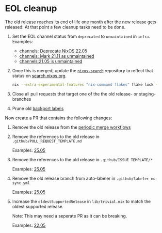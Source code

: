# EOL cleanup

The old release reaches its end of life one month after the new release
gets released. At that point a few cleanup tasks need to be done.

1. Set the EOL channel status from `deprecated` to `unmaintained` in `infra`. Examples:
    - [channels: Deprecate NixOS 22.05](https://github.com/NixOS/infra/pull/229)
    - [channels: Mark 21.11 as unmaintained](https://github.com/NixOS/infra/pull/211)
    - [channels:21.05 is unmaintained](https://github.com/NixOS/infra/pull/201)

1. Once this is merged, update the [`nixos-search`](https://github.com/NixOS/nixos-search)
   repository to reflect that status on [search.nixos.org](https://search.nixos.org).

   ```bash
   nix --extra-experimental-features "nix-command flakes" flake lock --update-input nixos-infra
   ```

1. Close all pull requests that target one of the the old release- or staging-branches

1. Prune old [backport labels](https://github.com/NixOS/nixpkgs/labels?q=backport)

Now create a PR that contains the following changes:

1. Remove the old release from the [periodic merge workflows](https://github.com/NixOS/nixpkgs/commit/8befefd1a72da597bdb1d01e97127e0c9866912e)

1. Remove the references to the old release in `.github/PULL_REQUEST_TEMPLATE.md`

   Examples: [25.05](https://github.com/NixOS/nixpkgs/commit/23454de4554d675d144a5cbeaf0be391a43e5f7f)

1. Remove the references to the old release in `.github/ISSUE_TEMPLATE/*`

   Examples: [25.05](https://github.com/NixOS/nixpkgs/commit/7a31ddea37d998b8f0d5813e71abda0a6a6e75c0)

1. Remove the old release branch from auto-labeler in `.github/labeler-no-sync.yml`

   Examples: [25.05](https://github.com/NixOS/nixpkgs/commit/e83d9fbf169c90bfd9d784f11c8fcc303181e388)

1. Increase the `oldestSupportedRelease` in `lib/trivial.nix` to match
   the oldest supported release.

   Note: This may need a seperate PR as it can be breaking.

   Examples: [22.05](https://github.com/NixOS/nixpkgs/pull/180152)
